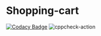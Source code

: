 # Shopping-cart

[![Codacy Badge](https://api.codacy.com/project/badge/Grade/2cd4df32440e4d3bad38f092b7457b21)](https://app.codacy.com/manual/99002484/Shopping-cart?utm_source=github.com&utm_medium=referral&utm_content=99002484/Shopping-cart&utm_campaign=Badge_Grade_Dashboard)
![cppcheck-action](https://github.com/99002484/Shopping-cart/workflows/cppcheck-action/badge.svg)

